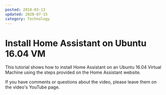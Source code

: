 ```yaml
---
posted: 2018-03-13
updated: 2020-07-15
category: Technology
---
```


# Install Home Assistant on Ubuntu 16.04 VM

This tutorial shows how to install Home Assistant on an Ubuntu 16.04 Virtual Machine using the steps provided on the Home Assistant website.

If you have comments or questions about the video, please leave them on the video's YouTube page.


